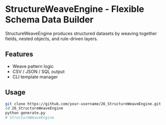 # StructureWeaveEngine - Flexible Schema Data Builder

StructureWeaveEngine produces structured datasets by weaving together fields, nested objects, and rule-driven layers.

## Features
- Weave pattern logic  
- CSV / JSON / SQL output  
- CLI template manager  

## Usage
```bash
git clone https://github.com/your-username/26_StructureWeaveEngine.git
cd 26_StructureWeaveEngine
python generate.py
# StructureWeaveEngine
